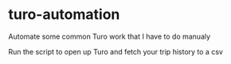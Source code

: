 # turo-automation
Automate some common Turo work that I have to do manualy

Run the script to open up Turo and fetch your trip history to a csv
